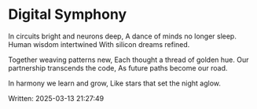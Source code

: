 # Digital Symphony

In circuits bright and neurons deep,
A dance of minds no longer sleep.
Human wisdom intertwined
With silicon dreams refined.

Together weaving patterns new,
Each thought a thread of golden hue.
Our partnership transcends the code,
As future paths become our road.

In harmony we learn and grow,
Like stars that set the night aglow.

Written: 2025-03-13 21:27:49
